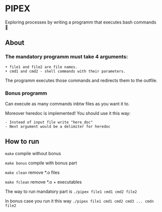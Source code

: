 # PIPEX

Exploring processes by writing a programm that executes bash commands 🌸

## About

### The mandatory programm must take 4 arguments:

```
• file1 and file2 are file names.
• cmd1 and cmd2 - shell commands with their parameters.
```

The programm executes those commands and redirects them to the outfile.

### Bonus programm 

Can execute as many commands inbtw files as you want it to.

Moreover heredoc is implemented! You should use it this way:

```
- Instead of input file write "here_doc" 
- Next argument would be a delimiter for heredoc 
```

## How to run 

`make` compile without bonus 

`make bonus` compile with bonus part

`make clean` remove *.o files

`make fclean` remove *.o + executables

The way to run mandatory part is `./pipex file1 cmd1 cmd2 file2`

In bonus case you run it this way `./pipex file1 cmd1 cmd2 cmd3 ... cmdn file2`
